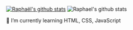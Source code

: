 [![Raphaël's github stats](https://github-readme-stats.vercel.app/api?username=raphaellebas)](https://github.com/anuraghazra/github-readme-stats)
![Raphael's github stats](https://github-readme-stats.vercel.app/api?username=raphaellebas&show_icons=true)

 🌱 I’m currently learning HTML, CSS, JavaScript
<!--
**raphaellebas/raphaellebas** is a ✨ _special_ ✨ repository because its `README.md` (this file) appears on your GitHub profile.

Here are some ideas to get you started:

- 🔭 I’m currently learning on HTML, CSS, JavaScript

- 👯 I’m looking to collaborate on ...
- 🤔 I’m looking for help with ...
- 💬 Ask me about ...
- 📫 How to reach me: ...
- 😄 Pronouns: ...
- ⚡ Fun fact: ...
-->


